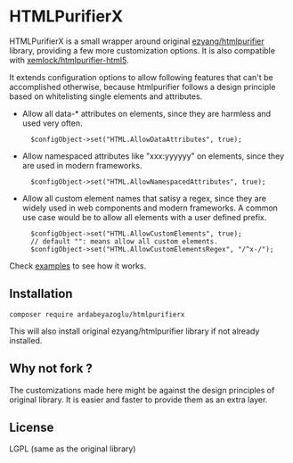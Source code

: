 HTMLPurifierX
=============

HTMLPurifierX is a small wrapper around original [ezyang/htmlpurifier](https://github.com/ezyang/htmlpurifier) library, providing a few more customization options. It is also compatible with [xemlock/htmlpurifier-html5](https://github.com/xemlock/htmlpurifier-html5).

It extends configuration options to allow following features that can't be accomplished otherwise, because htmlpurifier follows a design principle based on whitelisting single elements and attributes. 

- Allow all data-* attributes on elements, since they are harmless and used very often.

        $configObject->set("HTML.AllowDataAttributes", true);

- Allow namespaced attributes like "xxx:yyyyyy" on elements, since they are used in modern frameworks.

        $configObject->set("HTML.AllowNamespacedAttributes", true);

- Allow all custom element names that satisy a regex, since they are widely used in web components and modern frameworks. A common use case would be to allow all elements with a user defined prefix.

        $configObject->set("HTML.AllowCustomElements", true);
        // default "": means allow all custom elements.
        $configObject->set("HTML.AllowCustomElementsRegex", "/^x-/");
        
        
Check [examples](examples/) to see how it works.

## Installation

    composer require ardabeyazoglu/htmlpurifierx
    
This will also install original ezyang/htmlpurifier library if not already installed.

## Why not fork ?

The customizations made here might be against the design principles of original library. It is easier and faster to provide them as an extra layer. 

## License

LGPL (same as the original library)